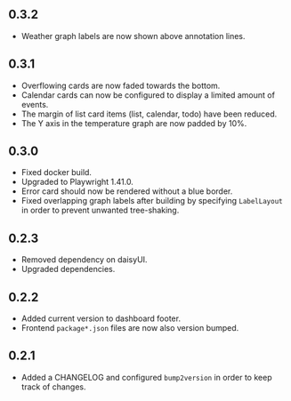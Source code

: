 ## 0.3.2

- Weather graph labels are now shown above annotation lines.

## 0.3.1

- Overflowing cards are now faded towards the bottom.
- Calendar cards can now be configured to display a limited amount of events.
- The margin of list card items (list, calendar, todo) have been reduced.
- The Y axis in the temperature graph are now padded by 10%.

## 0.3.0

- Fixed docker build.
- Upgraded to Playwright 1.41.0.
- Error card should now be rendered without a blue border.
- Fixed overlapping graph labels after building by specifying `LabelLayout` in
  order to prevent unwanted tree-shaking.

## 0.2.3

- Removed dependency on daisyUI.
- Upgraded dependencies.

## 0.2.2

- Added current version to dashboard footer.
- Frontend `package*.json` files are now also version bumped.

## 0.2.1

- Added a CHANGELOG and configured `bump2version` in order to keep track of
  changes.
